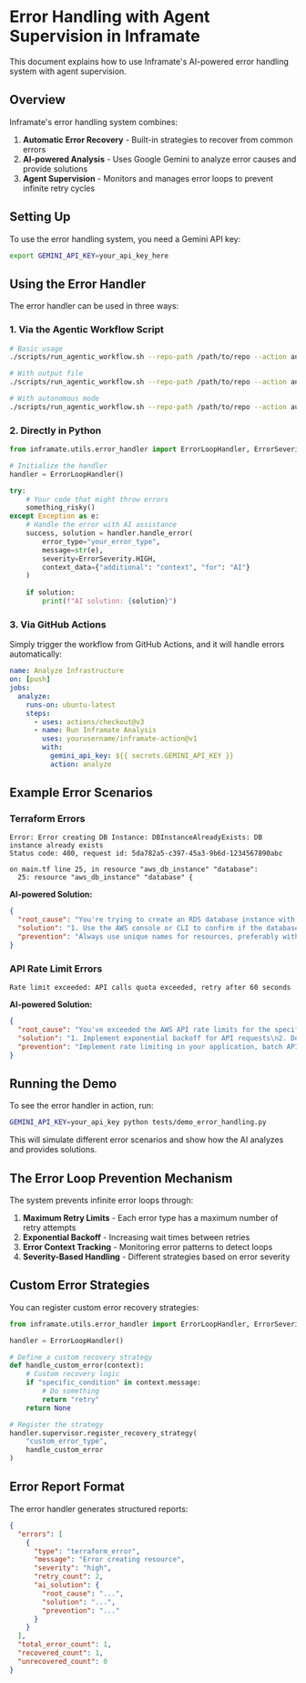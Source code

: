 # Error Handling with Agent Supervision in Inframate

This document explains how to use Inframate's AI-powered error handling system with agent supervision.

## Overview

Inframate's error handling system combines:

1. **Automatic Error Recovery** - Built-in strategies to recover from common errors
2. **AI-powered Analysis** - Uses Google Gemini to analyze error causes and provide solutions
3. **Agent Supervision** - Monitors and manages error loops to prevent infinite retry cycles

## Setting Up

To use the error handling system, you need a Gemini API key:

```bash
export GEMINI_API_KEY=your_api_key_here
```

## Using the Error Handler

The error handler can be used in three ways:

### 1. Via the Agentic Workflow Script

```bash
# Basic usage
./scripts/run_agentic_workflow.sh --repo-path /path/to/repo --action analyze

# With output file
./scripts/run_agentic_workflow.sh --repo-path /path/to/repo --action analyze --output results.json

# With autonomous mode
./scripts/run_agentic_workflow.sh --repo-path /path/to/repo --action auto --autonomous
```

### 2. Directly in Python

```python
from inframate.utils.error_handler import ErrorLoopHandler, ErrorSeverity

# Initialize the handler
handler = ErrorLoopHandler()

try:
    # Your code that might throw errors
    something_risky()
except Exception as e:
    # Handle the error with AI assistance
    success, solution = handler.handle_error(
        error_type="your_error_type",
        message=str(e),
        severity=ErrorSeverity.HIGH,
        context_data={"additional": "context", "for": "AI"}
    )
    
    if solution:
        print(f"AI solution: {solution}")
```

### 3. Via GitHub Actions

Simply trigger the workflow from GitHub Actions, and it will handle errors automatically:

```yaml
name: Analyze Infrastructure
on: [push]
jobs:
  analyze:
    runs-on: ubuntu-latest
    steps:
      - uses: actions/checkout@v3
      - name: Run Inframate Analysis
        uses: yourusername/inframate-action@v1
        with:
          gemini_api_key: ${{ secrets.GEMINI_API_KEY }}
          action: analyze
```

## Example Error Scenarios

### Terraform Errors

```
Error: Error creating DB Instance: DBInstanceAlreadyExists: DB instance already exists
Status code: 400, request id: 5da782a5-c397-45a3-9b6d-1234567890abc

on main.tf line 25, in resource "aws_db_instance" "database":
  25: resource "aws_db_instance" "database" {
```

**AI-powered Solution:**
```json
{
  "root_cause": "You're trying to create an RDS database instance with a name that already exists in your AWS account.",
  "solution": "1. Use the AWS console or CLI to confirm if the database already exists\n2. Add 'lifecycle { create_before_destroy = true }' to the resource\n3. Use a unique name for the database by adding a prefix or suffix\n4. Import the existing database into your Terraform state",
  "prevention": "Always use unique names for resources, preferably with environment-specific prefixes or suffixes. Consider using random_id or random_pet resources to generate unique names."
}
```

### API Rate Limit Errors

```
Rate limit exceeded: API calls quota exceeded, retry after 60 seconds
```

**AI-powered Solution:**
```json
{
  "root_cause": "You've exceeded the AWS API rate limits for the specific service you're using.",
  "solution": "1. Implement exponential backoff for API requests\n2. Decrease the frequency of API calls\n3. Wait for the specified time (60 seconds) before retrying\n4. Consider requesting a rate limit increase from AWS if this happens regularly",
  "prevention": "Implement rate limiting in your application, batch API requests when possible, and use AWS SDK features like automatic retries with exponential backoff."
}
```

## Running the Demo

To see the error handler in action, run:

```bash
GEMINI_API_KEY=your_api_key python tests/demo_error_handling.py
```

This will simulate different error scenarios and show how the AI analyzes and provides solutions.

## The Error Loop Prevention Mechanism

The system prevents infinite error loops through:

1. **Maximum Retry Limits** - Each error type has a maximum number of retry attempts
2. **Exponential Backoff** - Increasing wait times between retries
3. **Error Context Tracking** - Monitoring error patterns to detect loops
4. **Severity-Based Handling** - Different strategies based on error severity

## Custom Error Strategies

You can register custom error recovery strategies:

```python
from inframate.utils.error_handler import ErrorLoopHandler, ErrorSeverity

handler = ErrorLoopHandler()

# Define a custom recovery strategy
def handle_custom_error(context):
    # Custom recovery logic
    if "specific_condition" in context.message:
        # Do something
        return "retry"
    return None

# Register the strategy
handler.supervisor.register_recovery_strategy(
    "custom_error_type",
    handle_custom_error
)
```

## Error Report Format

The error handler generates structured reports:

```json
{
  "errors": [
    {
      "type": "terraform_error",
      "message": "Error creating resource",
      "severity": "high",
      "retry_count": 2,
      "ai_solution": {
        "root_cause": "...",
        "solution": "...",
        "prevention": "..."
      }
    }
  ],
  "total_error_count": 1,
  "recovered_count": 1,
  "unrecovered_count": 0
}
``` 